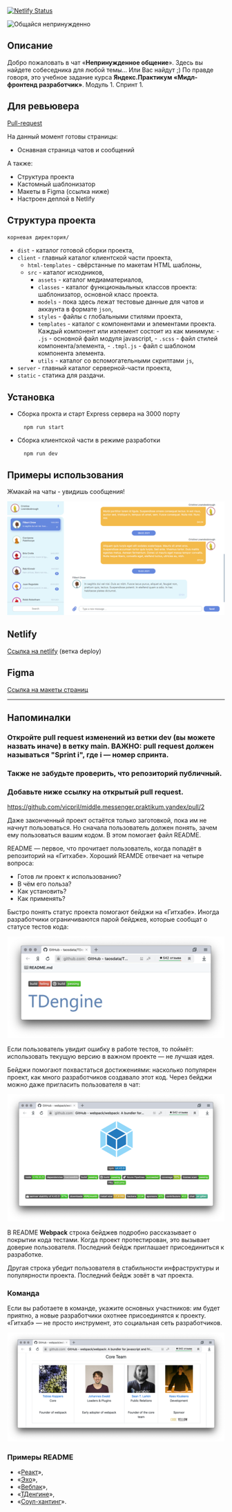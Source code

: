 
[![Netlify Status](https://api.netlify.com/api/v1/badges/cc37130e-3551-46c1-9f0d-68ce33b86df0/deploy-status)](https://app.netlify.com/sites/keen-gates-c91a4b/deploys)


![Общайся непринужденно](https://robohash.org/illoadipisciconsequuntur.png?size=200x200&set=set1) 

## Описание

Добро пожаловать в чат «**Непринужденное общение**». Здесь вы найдете собеседника для любой темы… Или Вас найдут ;)
По правде говоря, это учебное задание курса **Яндекс.Практикум «Мидл-фронтенд разработчик»**. Модуль 1. Спринт 1.


## Для ревьювера

[Pull-request](https://github.com/vicpril/middle.messenger.praktikum.yandex/pull/2)

На данный момент готовы страницы:
- Оснавная страница чатов и сообщений

А также:
- Структура проекта
- Кастомный шаблонизатор
- Макеты в Figma (ссылка ниже)
- Настроен деплой в Netlify

## Структура проекта

`корневая директория/`
- `dist` - каталог готовой сборки проекта,
- `client` - главный каталог клиентской части проекта,
    - `html-templates` - свёрстанные по макетам HTML шаблоны,
    - `src` - каталог исходников,
        - `assets` - каталог медиаматериалов,
        - `classes` - каталог функционаьльных классов проекта: шаблонизатор, основной класс проекта.
        - `models` - пока здесь лежат тестовые данные для чатов и аккаунта в формате `json`,
        - `styles` - файлы с глобальными стилями проекта,
        - `templates` - каталог с компонентами и элементами проекта. Каждый компонент или иэлемент состоит из как минимум:
                - `.js` - основной файл модуля javascript,
                - `.scss` - файл стилей компонента/элемента,
                - `.tmpl.js` - файл с шаблоном компонента элемента. 
        - `utils` - каталог со вспомогательными скриптами `js`,
- `server` - главный каталог серверной-части проекта,
- `static` - статика для раздачи.


## Установка

- Сборка прокта и старт Express сервера на 3000 порту

        npm run start


- Сборка клиентской части в режиме разработки

        npm run dev


## **Примеры использования**

Жмакай на чаты - увидишь сообщения!

![Скрин](screenshots/chat.png)


## Netlify
[Ссылка на netlify](https://keen-gates-c91a4b.netlify.app) (ветка deploy)
## Figma
[Ссылка на макеты страниц](https://www.figma.com/file/4EHI7pSzvl3b5SrxIutW21/Chat-Copy?node-id=0%3A1)

_________________________

## Напоминалки

### Откройте pull request изменений из ветки dev (вы можете назвать иначе) в ветку main. ВАЖНО: pull request должен называться "Sprint i", где i — номер спринта.
### Также не забудьте проверить, что репозиторий публичный.
### Добавьте ниже ссылку на открытый pull request.

https://github.com/vicpril/middle.messenger.praktikum.yandex/pull/2


Даже законченный проект остаётся только заготовкой, пока им не начнут пользоваться. Но сначала пользователь должен понять, зачем ему пользоваться вашим кодом. В этом помогает файл README.

README — первое, что прочитает пользователь, когда попадёт в репозиторий на «Гитхабе». Хороший REAMDE отвечает на четыре вопроса:

- Готов ли проект к использованию?
- В чём его польза?
- Как установить?
- Как применять?



Быстро понять статус проекта помогают бейджи на «Гитхабе». Иногда разработчики ограничиваются парой бейджев, которые сообщат о статусе тестов кода:

![Бэйджи](https://github.com/yandex-praktikum/mf.messenger.praktikum.yandex.images/blob/master/mf/b.png)

Если пользователь увидит ошибку в работе тестов, то поймёт: использовать текущую версию в важном проекте — не лучшая идея.

Бейджи помогают похвастаться достижениями: насколько популярен проект, как много разработчиков создавало этот код. Через бейджи можно даже пригласить пользователя в чат:

![Версии](https://github.com/yandex-praktikum/mf.messenger.praktikum.yandex.images/blob/master/mf/vers.png)

В README **Webpack** строка бейджев подробно рассказывает о покрытии кода тестами. Когда проект протестирован, это вызывает доверие пользователя. Последний бейдж приглашает присоединиться к разработке. 

Другая строка убедит пользователя в стабильности инфраструктуры и популярности проекта. Последний бейдж зовёт в чат проекта.




### **Команда**

Если вы работаете в команде, укажите основных участников: им будет приятно, а новые разработчики охотнее присоединятся к проекту. «Гитхаб» — не просто инструмент, это социальная сеть разработчиков.

![Команда](https://github.com/yandex-praktikum/mf.messenger.praktikum.yandex.images/blob/master/mf/team.png)

### **Примеры README**

- «[Реакт](https://github.com/facebook/react)»,
- «[Эхо](https://github.com/labstack/echo)»,
- «[Вебпак](https://github.com/webpack/webpack)»,
- «[ТДенгине](https://github.com/taosdata/TDengine)»,
- «[Соул-хантинг](https://github.com/vladpereskokov/soul-hunting/)».
